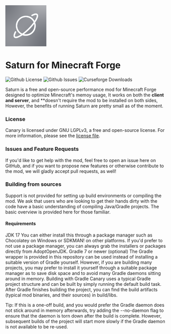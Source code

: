 <img src="src/main/resources/logo.png" width="128">

# Saturn for Minecraft Forge

![Github License](https://img.shields.io/github/license/AbdElAziz333/Saturn)
![Github Issues](https://img.shields.io/github/issues/AbdElAziz333/Saturn)
![Curseforge Downloads](https://cf.way2muchnoise.eu/670986.svg)

Saturn is a free and open-source performance mod for Minecraft Forge designed to optimize Minecraft's memoy usage, It works on both the **client and server**, and **doesn't require the mod to be installed on both sides, However, the benefits of running Saturn are pretty small as of the moment.

### License

Canary is licensed under GNU LGPLv3, a free and open-source license. For more information, please see the
[license file](LICENSE.txt).

### Issues and Feature Requests
If you'd like to get help with the mod, feel free to open an issue here on GitHub, and if you want to propose new features or otherwise contribute to the mod, we will gladly accept pull requests, as well!

### Building from sources
Support is not provided for setting up build environments or compiling the mod. We ask that users who are looking to get their hands dirty with the code have a basic understanding of compiling Java/Gradle projects. The basic overview is provided here for those familiar.

#### Requirements
JDK 17
You can either install this through a package manager such as Chocolatey on Windows or SDKMAN! on other platforms. If you'd prefer to not use a package manager, you can always grab the installers or packages directly from AdoptOpenJDK.
Gradle 7 or newer (optional)
The Gradle wrapper is provided in this repository can be used instead of installing a suitable version of Gradle yourself. However, if you are building many projects, you may prefer to install it yourself through a suitable package manager as to save disk space and to avoid many Gradle daemons sitting around in memory.
Building with Gradle
Canary uses a typical Gradle project structure and can be built by simply running the default build task. After Gradle finishes building the project, you can find the build artifacts (typical mod binaries, and their sources) in build/libs.

Tip: If this is a one-off build, and you would prefer the Gradle daemon does not stick around in memory afterwards, try adding the --no-daemon flag to ensure that the daemon is torn down after the build is complete. However, subsequent builds of the project will start more slowly if the Gradle daemon is not available to be re-used.
